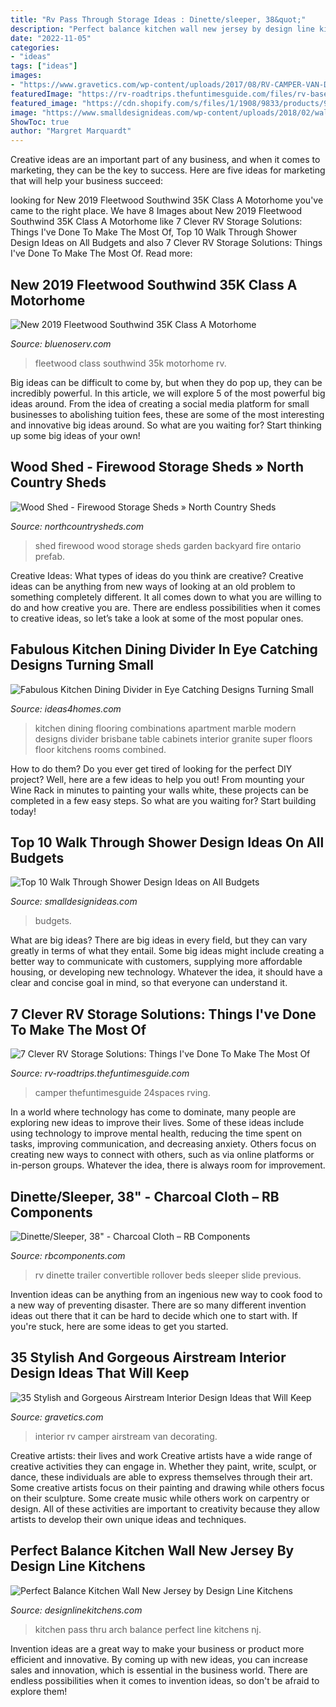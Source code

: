 ```yaml
---
title: "Rv Pass Through Storage Ideas : Dinette/sleeper, 38&quot;"
description: "Perfect balance kitchen wall new jersey by design line kitchens"
date: "2022-11-05"
categories:
- "ideas"
tags: ["ideas"]
images:
- "https://www.gravetics.com/wp-content/uploads/2017/08/RV-CAMPER-VAN-DECORATING-IDEAS.jpg"
featuredImage: "https://rv-roadtrips.thefuntimesguide.com/files/rv-basement-storage-idea.jpg"
featured_image: "https://cdn.shopify.com/s/files/1/1908/9833/products/9c8f8559dd6310c0a05c322f166dfd8c_4135cccd-e61e-4055-ad6e-7f7b1caba271_1024x1024.jpg?v=1505259485"
image: "https://www.smalldesignideas.com/wp-content/uploads/2018/02/walk_through_shower_007-600x902.jpg"
ShowToc: true
author: "Margret Marquardt"
---
```



Creative ideas are an important part of any business, and when it comes to marketing, they can be the key to success. Here are five ideas for marketing that will help your business succeed: 

	

		
looking for New 2019 Fleetwood Southwind 35K Class A Motorhome you've came to the right place. We have 8 Images about New 2019 Fleetwood Southwind 35K Class A Motorhome like 7 Clever RV Storage Solutions: Things I&#039;ve Done To Make The Most Of, Top 10 Walk Through Shower Design Ideas on All Budgets and also 7 Clever RV Storage Solutions: Things I&#039;ve Done To Make The Most Of. Read more:
		
    
## New 2019 Fleetwood Southwind 35K Class A Motorhome

<img loading=lazy src="https://www.bluenoserv.com/storage/app/public/inventory/fleetwood-southwind-35k-A19468-27.jpg" onerror="this.onerror=null;this.src='https://tse1.mm.bing.net/th?id=OIP.pne_adKAdTvIFyVI7cJWCwHaFj&amp;pid=15.1';" alt="New 2019 Fleetwood Southwind 35K Class A Motorhome">

_Source: bluenoserv.com_

>fleetwood class southwind 35k motorhome rv. 

	

Big ideas can be difficult to come by, but when they do pop up, they can be incredibly powerful. In this article, we will explore 5 of the most powerful big ideas around. From the idea of creating a social media platform for small businesses to abolishing tuition fees, these are some of the most interesting and innovative big ideas around. So what are you waiting for? Start thinking up some big ideas of your own!

    
## Wood Shed - Firewood Storage Sheds » North Country Sheds

<img loading=lazy src="https://northcountrysheds.com/wp-content/uploads/2013/09/fire-shed.jpg" onerror="this.onerror=null;this.src='https://tse3.mm.bing.net/th?id=OIP.uQtdYwnl4rDMCAmyh3OJCAHaFm&amp;pid=15.1';" alt="Wood Shed - Firewood Storage Sheds » North Country Sheds">

_Source: northcountrysheds.com_

>shed firewood wood storage sheds garden backyard fire ontario prefab. 

	

Creative Ideas: What types of ideas do you think are creative?
Creative ideas can be anything from new ways of looking at an old problem to something completely different. It all comes down to what you are willing to do and how creative you are. There are endless possibilities when it comes to creative ideas, so let’s take a look at some of the most popular ones.

    
## Fabulous Kitchen Dining Divider In Eye Catching Designs Turning Small

<img loading=lazy src="http://www.ideas4homes.com/wp-content/uploads/2015/12/Alluring-Sliding-Door-for-Kitchen-Dining-Divider-on-Granite-Floor-under-Chalk-Ceiling.jpg" onerror="this.onerror=null;this.src='https://tse4.mm.bing.net/th?id=OIP.jkp2fykV_P87vmPf5-IDKgHaFj&amp;pid=15.1';" alt="Fabulous Kitchen Dining Divider in Eye Catching Designs Turning Small">

_Source: ideas4homes.com_

>kitchen dining flooring combinations apartment marble modern designs divider brisbane table cabinets interior granite super floors floor kitchens rooms combined. 

	

How to do them?
Do you ever get tired of looking for the perfect DIY project? Well, here are a few ideas to help you out! From mounting your Wine Rack in minutes to painting your walls white, these projects can be completed in a few easy steps. So what are you waiting for? Start building today!

    
## Top 10 Walk Through Shower Design Ideas On All Budgets

<img loading=lazy src="https://www.smalldesignideas.com/wp-content/uploads/2018/02/walk_through_shower_007-600x902.jpg" onerror="this.onerror=null;this.src='https://tse3.mm.bing.net/th?id=OIP.UJRse9-dOlVHUlg7rmaM-AHaLI&amp;pid=15.1';" alt="Top 10 Walk Through Shower Design Ideas on All Budgets">

_Source: smalldesignideas.com_

>budgets. 

	

What are big ideas?
There are big ideas in every field, but they can vary greatly in terms of what they entail. Some big ideas might include creating a better way to communicate with customers, supplying more affordable housing, or developing new technology. Whatever the idea, it should have a clear and concise goal in mind, so that everyone can understand it.

    
## 7 Clever RV Storage Solutions: Things I&#039;ve Done To Make The Most Of

<img loading=lazy src="https://rv-roadtrips.thefuntimesguide.com/files/rv-basement-storage-idea.jpg" onerror="this.onerror=null;this.src='https://tse4.mm.bing.net/th?id=OIP.YPtqMDGED3HMxFV6IPXngAHaFj&amp;pid=15.1';" alt="7 Clever RV Storage Solutions: Things I&#039;ve Done To Make The Most Of">

_Source: rv-roadtrips.thefuntimesguide.com_

>camper thefuntimesguide 24spaces rving. 

	

In a world where technology has come to dominate, many people are exploring new ideas to improve their lives. Some of these ideas include using technology to improve mental health, reducing the time spent on tasks, improving communication, and decreasing anxiety. Others focus on creating new ways to connect with others, such as via online platforms or in-person groups. Whatever the idea, there is always room for improvement.

    
## Dinette/Sleeper, 38&quot; - Charcoal Cloth – RB Components

<img loading=lazy src="https://cdn.shopify.com/s/files/1/1908/9833/products/9c8f8559dd6310c0a05c322f166dfd8c_4135cccd-e61e-4055-ad6e-7f7b1caba271_1024x1024.jpg?v=1505259485" onerror="this.onerror=null;this.src='https://tse4.mm.bing.net/th?id=OIP.4MRUtiOT72vUuGAfLnYnKwAAAA&amp;pid=15.1';" alt="Dinette/Sleeper, 38&quot; - Charcoal Cloth – RB Components">

_Source: rbcomponents.com_

>rv dinette trailer convertible rollover beds sleeper slide previous. 

	

Invention ideas can be anything from an ingenious new way to cook food to a new way of preventing disaster. There are so many different invention ideas out there that it can be hard to decide which one to start with. If you're stuck, here are some ideas to get you started.

    
## 35 Stylish And Gorgeous Airstream Interior Design Ideas That Will Keep

<img loading=lazy src="https://www.gravetics.com/wp-content/uploads/2017/08/RV-CAMPER-VAN-DECORATING-IDEAS.jpg" onerror="this.onerror=null;this.src='https://tse1.mm.bing.net/th?id=OIP.PUvG9x9nnoRl1u8xgRrL1AHaLH&amp;pid=15.1';" alt="35 Stylish and Gorgeous Airstream Interior Design Ideas that Will Keep">

_Source: gravetics.com_

>interior rv camper airstream van decorating. 

	

Creative artists: their lives and work
Creative artists have a wide range of creative activities they can engage in. Whether they paint, write, sculpt, or dance, these individuals are able to express themselves through their art. Some creative artists focus on their painting and drawing while others focus on their sculpture. Some create music while others work on carpentry or design. All of these activities are important to creativity because they allow artists to develop their own unique ideas and techniques.

    
## Perfect Balance Kitchen Wall New Jersey By Design Line Kitchens

<img loading=lazy src="http://www.designlinekitchens.com/siteimages/orig/Arch-Pass-Thru-2480.jpg" onerror="this.onerror=null;this.src='https://tse4.mm.bing.net/th?id=OIP.qnisdA5bWCODNxhpONenMAHaE8&amp;pid=15.1';" alt="Perfect Balance Kitchen Wall New Jersey by Design Line Kitchens">

_Source: designlinekitchens.com_

>kitchen pass thru arch balance perfect line kitchens nj. 

	

Invention ideas are a great way to make your business or product more efficient and innovative. By coming up with new ideas, you can increase sales and innovation, which is essential in the business world. There are endless possibilities when it comes to invention ideas, so don't be afraid to explore them!

